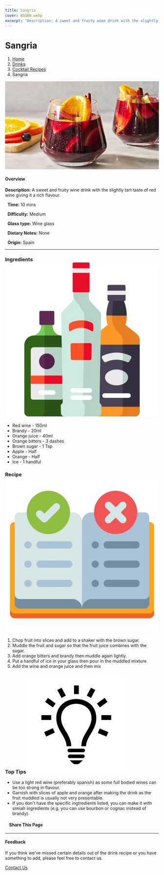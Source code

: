 ```yaml
---
title: Sangria
cover: BGGBW.webp
excerpt: "Description: A sweet and fruity wine drink with the slightly tart taste of red wine giving it a rich flavour."
---
```


# Sangria

1.  [Home](/)
2.  [Drinks](drinks)
3.  [Cocktail Recipes](drinks/cocktailrecipes)
4.  Sangria

![](images/sangria.webp)

#### Overview

**Description:** A sweet and fruity wine drink with the slightly tart taste of red wine giving it a rich flavour.

  **Time:** 10 mins

  **Difficulty:** Medium

  **Glass type:** Wine glass

  **Dietary Notes:** None

  **Origin:** Spain

* * *

### Ingredients ![target](images/liquor.webp)

-   Red wine - 150ml
-   Brandy - 20ml
-   Orange juice - 40ml
-   Orange bitters - 3 dashes
-   Brown sugar - 1 Tsp
-   Apple - Half
-   Orange - Half
-   Ice - 1 handful

### Recipe ![target](images/rules.webp)

1.  Chop fruit into slices and add to a shaker with the brown sugar.
2.  Muddle the fruit and sugar so that the fruit juice combines with the sugar.
3.  Add orange bitters and brandy then muddle again lightly.
4.  Put a handful of ice in your glass then pour in the muddled mixture
5.  Add the wine and orange juice and then mix

### Top Tips ![target](images/lightbulb.webp)

-   Use a light red wine (preferably spanish) as some full bodied wines can be too strong in flavour.
-   Garnish with slices of apple and orange after making the drink as the fruit muddled is usually not very presentable.
-   If you don't have the specific ingtredients listed, you can make it with simialr ingredients (e.g. you can use bourbon or cognac instead of brandy).

####     Share This Page

[](https://www.facebook.com/sharer/sharer.php?u=beergogglegames.co.uk/Drinks/CocktailRecipes/sangria)[](https://www.instagram.com/direct/new/)[](https://twitter.com/intent/tweet?url=beergogglegames.co.uk/Drinks/CocktailRecipes/sangria)

* * *

#### Feedback

If you think we've missed certain details out of the drink recipe or you have something to add, please feel free to contact us.

  
  
  
[Contact Us](contact)
